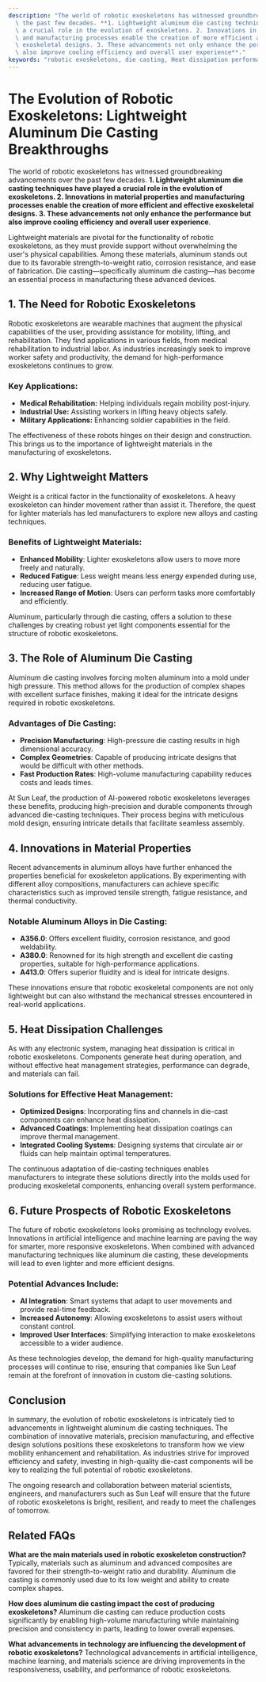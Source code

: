 ```yaml
---
description: "The world of robotic exoskeletons has witnessed groundbreaking advancements over\
  \ the past few decades. **1. Lightweight aluminum die casting techniques have played\
  \ a crucial role in the evolution of exoskeletons. 2. Innovations in material properties\
  \ and manufacturing processes enable the creation of more efficient and effective\
  \ exoskeletal designs. 3. These advancements not only enhance the performance but\
  \ also improve cooling efficiency and overall user experience**."
keywords: "robotic exoskeletons, die casting, Heat dissipation performance, Die casting process"
---
```

# The Evolution of Robotic Exoskeletons: Lightweight Aluminum Die Casting Breakthroughs

The world of robotic exoskeletons has witnessed groundbreaking advancements over the past few decades. **1. Lightweight aluminum die casting techniques have played a crucial role in the evolution of exoskeletons. 2. Innovations in material properties and manufacturing processes enable the creation of more efficient and effective exoskeletal designs. 3. These advancements not only enhance the performance but also improve cooling efficiency and overall user experience**.

Lightweight materials are pivotal for the functionality of robotic exoskeletons, as they must provide support without overwhelming the user's physical capabilities. Among these materials, aluminum stands out due to its favorable strength-to-weight ratio, corrosion resistance, and ease of fabrication. Die casting—specifically aluminum die casting—has become an essential process in manufacturing these advanced devices.

## **1. The Need for Robotic Exoskeletons**

Robotic exoskeletons are wearable machines that augment the physical capabilities of the user, providing assistance for mobility, lifting, and rehabilitation. They find applications in various fields, from medical rehabilitation to industrial labor. As industries increasingly seek to improve worker safety and productivity, the demand for high-performance exoskeletons continues to grow.

### **Key Applications:**

- **Medical Rehabilitation:** Helping individuals regain mobility post-injury.
- **Industrial Use:** Assisting workers in lifting heavy objects safely.
- **Military Applications:** Enhancing soldier capabilities in the field.

The effectiveness of these robots hinges on their design and construction. This brings us to the importance of lightweight materials in the manufacturing of exoskeletons.

## **2. Why Lightweight Matters**

Weight is a critical factor in the functionality of exoskeletons. A heavy exoskeleton can hinder movement rather than assist it. Therefore, the quest for lighter materials has led manufacturers to explore new alloys and casting techniques.

### **Benefits of Lightweight Materials:**

- **Enhanced Mobility**: Lighter exoskeletons allow users to move more freely and naturally.
- **Reduced Fatigue**: Less weight means less energy expended during use, reducing user fatigue.
- **Increased Range of Motion**: Users can perform tasks more comfortably and efficiently.

Aluminum, particularly through die casting, offers a solution to these challenges by creating robust yet light components essential for the structure of robotic exoskeletons.

## **3. The Role of Aluminum Die Casting**

Aluminum die casting involves forcing molten aluminum into a mold under high pressure. This method allows for the production of complex shapes with excellent surface finishes, making it ideal for the intricate designs required in robotic exoskeletons. 

### **Advantages of Die Casting:**

- **Precision Manufacturing**: High-pressure die casting results in high dimensional accuracy.
- **Complex Geometries**: Capable of producing intricate designs that would be difficult with other methods.
- **Fast Production Rates**: High-volume manufacturing capability reduces costs and leads times.

At Sun Leaf, the production of AI-powered robotic exoskeletons leverages these benefits, producing high-precision and durable components through advanced die-casting techniques. Their process begins with meticulous mold design, ensuring intricate details that facilitate seamless assembly.

## **4. Innovations in Material Properties**

Recent advancements in aluminum alloys have further enhanced the properties beneficial for exoskeleton applications. By experimenting with different alloy compositions, manufacturers can achieve specific characteristics such as improved tensile strength, fatigue resistance, and thermal conductivity.

### **Notable Aluminum Alloys in Die Casting:**

- **A356.0**: Offers excellent fluidity, corrosion resistance, and good weldability.
- **A380.0**: Renowned for its high strength and excellent die casting properties, suitable for high-performance applications.
- **A413.0**: Offers superior fluidity and is ideal for intricate designs.

These innovations ensure that robotic exoskeletal components are not only lightweight but can also withstand the mechanical stresses encountered in real-world applications.

## **5. Heat Dissipation Challenges**

As with any electronic system, managing heat dissipation is critical in robotic exoskeletons. Components generate heat during operation, and without effective heat management strategies, performance can degrade, and materials can fail.

### **Solutions for Effective Heat Management:**

- **Optimized Designs**: Incorporating fins and channels in die-cast components can enhance heat dissipation.
- **Advanced Coatings**: Implementing heat dissipation coatings can improve thermal management.
- **Integrated Cooling Systems**: Designing systems that circulate air or fluids can help maintain optimal temperatures.

The continuous adaptation of die-casting techniques enables manufacturers to integrate these solutions directly into the molds used for producing exoskeletal components, enhancing overall system performance.

## **6. Future Prospects of Robotic Exoskeletons**

The future of robotic exoskeletons looks promising as technology evolves. Innovations in artificial intelligence and machine learning are paving the way for smarter, more responsive exoskeletons. When combined with advanced manufacturing techniques like aluminum die casting, these developments will lead to even lighter and more efficient designs.

### **Potential Advances Include:**

- **AI Integration**: Smart systems that adapt to user movements and provide real-time feedback.
- **Increased Autonomy**: Allowing exoskeletons to assist users without constant control.
- **Improved User Interfaces**: Simplifying interaction to make exoskeletons accessible to a wider audience.

As these technologies develop, the demand for high-quality manufacturing processes will continue to rise, ensuring that companies like Sun Leaf remain at the forefront of innovation in custom die-casting solutions.

## **Conclusion**

In summary, the evolution of robotic exoskeletons is intricately tied to advancements in lightweight aluminum die casting techniques. The combination of innovative materials, precision manufacturing, and effective design solutions positions these exoskeletons to transform how we view mobility enhancement and rehabilitation. As industries strive for improved efficiency and safety, investing in high-quality die-cast components will be key to realizing the full potential of robotic exoskeletons.

The ongoing research and collaboration between material scientists, engineers, and manufacturers such as Sun Leaf will ensure that the future of robotic exoskeletons is bright, resilient, and ready to meet the challenges of tomorrow.

## Related FAQs

**What are the main materials used in robotic exoskeleton construction?**
Typically, materials such as aluminum and advanced composites are favored for their strength-to-weight ratio and durability. Aluminum die casting is commonly used due to its low weight and ability to create complex shapes.

**How does aluminum die casting impact the cost of producing exoskeletons?**
Aluminum die casting can reduce production costs significantly by enabling high-volume manufacturing while maintaining precision and consistency in parts, leading to lower overall expenses.

**What advancements in technology are influencing the development of robotic exoskeletons?**
Technological advancements in artificial intelligence, machine learning, and materials science are driving improvements in the responsiveness, usability, and performance of robotic exoskeletons.
